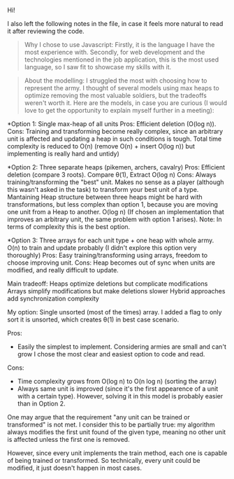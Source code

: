 Hi!

I also left the following notes in the file, in case it feels more natural to read it after reviewing the code.

> Why I chose to use Javascript: Firstly, it is the language I have the most experience with. Secondly, for web development and the technologies mentioned in the job application, this is the most used language, so I saw fit to showcase my skills with it.

> About the modelling: I struggled the most with choosing how to represent the army. I thought of several models using max heaps to optimize removing the most valuable soldiers, but the tradeoffs weren't worth it. Here are the models, in case you are curious (I would love to get the opportunity to explain myself further in a meeting):

*Option 1: Single max-heap of all units
Pros: Efficient deletion (O(log n)).
Cons: Training and transforming become really complex, since an arbitrary unit is affected and updating a heap in such conditions is tough. Total time complexity is reduced to O(n) (remove O(n) + insert O(log n)) but implementing is really hard and untidy)

*Option 2: Three separate heaps (pikemen, archers, cavalry)
Pros: Efficient deletion (compare 3 roots). Compare θ(1), Extract O(log n)
Cons: Always training/transforming the "best" unit. Makes no sense as a player (although this wasn't asked in the task) to transform your best unit of a type. Mantaining Heap structure between three heaps might be hard with transformations, but less complex than option 1, because you are moving one unit from a Heap to another. O(log n) (If chosen an implementation that improves an arbitrary unit, the same problem with option 1 arises).
Note: In terms of complexity this is the best option.

*Option 3: Three arrays for each unit type + one heap with whole army. O(n) to train and update probably (I didn't explore this option very thoroughly)
Pros: Easy training/transforming using arrays, freedom to choose improving unit.
Cons: Heap becomes out of sync when units are modified, and really difficult to update.

Main tradeoff:
Heaps optimize deletions but complicate modifications
Arrays simplify modifications but make deletions slower
Hybrid approaches add synchronization complexity

My option: Single unsorted (most of the times) array. I added a flag to only sort it is unsorted, which creates θ(1) in best case scenario.

Pros: 
- Easily the simplest to implement. Considering armies are small and can't grow I chose the most clear and easiest option to code and read. 

Cons:
- Time complexity grows from O(log n) to O(n log n) (sorting the array)
- Always same unit is improved (since it's the first appearence of a unit with a certain type). However, solving it in this model is probably easier than in Option 2.

One may argue that the requirement "any unit can be trained or transformed" is not met. I consider this to be partially true: my algorithm always modifies the first unit found of the given type, meaning no other unit is affected unless the first one is removed.

However, since every unit implements the train method, each one is capable of being trained or transformed. So technically, every unit could be modified, it just doesn't happen in most cases.
